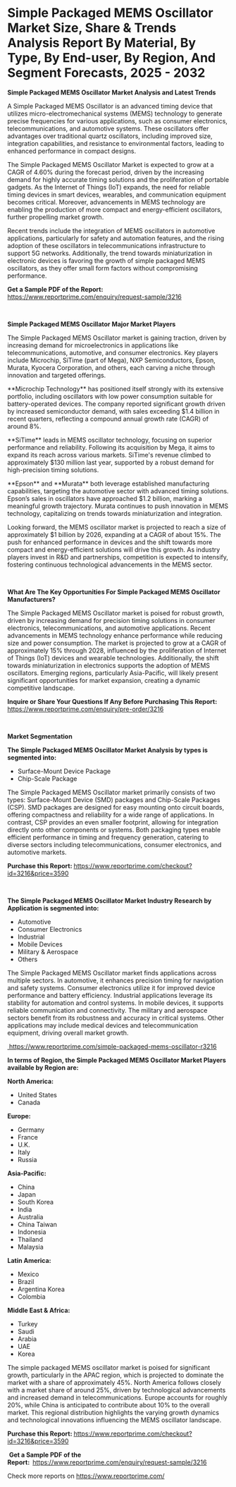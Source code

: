 <p><h1>Simple Packaged MEMS Oscillator Market Size, Share & Trends Analysis Report By Material, By Type, By End-user, By Region, And Segment Forecasts, 2025 - 2032</h1></p><p><strong>Simple Packaged MEMS Oscillator Market Analysis and Latest Trends</strong></p>
<p><p>A Simple Packaged MEMS Oscillator is an advanced timing device that utilizes micro-electromechanical systems (MEMS) technology to generate precise frequencies for various applications, such as consumer electronics, telecommunications, and automotive systems. These oscillators offer advantages over traditional quartz oscillators, including improved size, integration capabilities, and resistance to environmental factors, leading to enhanced performance in compact designs.</p><p>The Simple Packaged MEMS Oscillator Market is expected to grow at a CAGR of 4.60% during the forecast period, driven by the increasing demand for highly accurate timing solutions and the proliferation of portable gadgets. As the Internet of Things (IoT) expands, the need for reliable timing devices in smart devices, wearables, and communication equipment becomes critical. Moreover, advancements in MEMS technology are enabling the production of more compact and energy-efficient oscillators, further propelling market growth.</p><p>Recent trends include the integration of MEMS oscillators in automotive applications, particularly for safety and automation features, and the rising adoption of these oscillators in telecommunications infrastructure to support 5G networks. Additionally, the trend towards miniaturization in electronic devices is favoring the growth of simple packaged MEMS oscillators, as they offer small form factors without compromising performance.</p></p>
<p><strong>Get a Sample PDF of the Report:&nbsp;</strong> <a href="https://www.reportprime.com/enquiry/request-sample/3216?utm_campaign=3529&utm_medium=2&utm_source=Github&utm_content=ia&utm_term=18032025&utm_id=simple-packaged-mems-oscillator">https://www.reportprime.com/enquiry/request-sample/3216</a></p>
<p>&nbsp;</p>
<p><strong>Simple Packaged MEMS Oscillator Major Market Players</strong></p>
<p><p>The Simple Packaged MEMS Oscillator market is gaining traction, driven by increasing demand for microelectronics in applications like telecommunications, automotive, and consumer electronics. Key players include Microchip, SiTime (part of Mega), NXP Semiconductors, Epson, Murata, Kyocera Corporation, and others, each carving a niche through innovation and targeted offerings.</p><p>**Microchip Technology** has positioned itself strongly with its extensive portfolio, including oscillators with low power consumption suitable for battery-operated devices. The company reported significant growth driven by increased semiconductor demand, with sales exceeding $1.4 billion in recent quarters, reflecting a compound annual growth rate (CAGR) of around 8%.</p><p>**SiTime** leads in MEMS oscillator technology, focusing on superior performance and reliability. Following its acquisition by Mega, it aims to expand its reach across various markets. SiTime's revenue climbed to approximately $130 million last year, supported by a robust demand for high-precision timing solutions.</p><p>**Epson** and **Murata** both leverage established manufacturing capabilities, targeting the automotive sector with advanced timing solutions. Epson’s sales in oscillators have approached $1.2 billion, marking a meaningful growth trajectory. Murata continues to push innovation in MEMS technology, capitalizing on trends towards miniaturization and integration.</p><p>Looking forward, the MEMS oscillator market is projected to reach a size of approximately $1 billion by 2026, expanding at a CAGR of about 15%. The push for enhanced performance in devices and the shift towards more compact and energy-efficient solutions will drive this growth. As industry players invest in R&D and partnerships, competition is expected to intensify, fostering continuous technological advancements in the MEMS sector.</p></p>
<p>&nbsp;</p>
<p><strong>What Are The Key Opportunities For Simple Packaged MEMS Oscillator Manufacturers?</strong></p>
<p><p>The Simple Packaged MEMS Oscillator market is poised for robust growth, driven by increasing demand for precision timing solutions in consumer electronics, telecommunications, and automotive applications. Recent advancements in MEMS technology enhance performance while reducing size and power consumption. The market is projected to grow at a CAGR of approximately 15% through 2028, influenced by the proliferation of Internet of Things (IoT) devices and wearable technologies. Additionally, the shift towards miniaturization in electronics supports the adoption of MEMS oscillators. Emerging regions, particularly Asia-Pacific, will likely present significant opportunities for market expansion, creating a dynamic competitive landscape.</p></p>
<p><strong>Inquire or Share Your Questions If Any Before Purchasing This Report:</strong> <a href="https://www.reportprime.com/enquiry/pre-order/3216?utm_campaign=3529&utm_medium=2&utm_source=Github&utm_content=ia&utm_term=18032025&utm_id=simple-packaged-mems-oscillator">https://www.reportprime.com/enquiry/pre-order/3216</a></p>
<p>&nbsp;</p>
<p><strong>Market Segmentation</strong></p>
<p><strong>The Simple Packaged MEMS Oscillator Market Analysis by types is segmented into:</strong></p>
<p><ul><li>Surface-Mount Device Package</li><li>Chip-Scale Package</li></ul></p>
<p><p>The Simple Packaged MEMS Oscillator market primarily consists of two types: Surface-Mount Device (SMD) packages and Chip-Scale Packages (CSP). SMD packages are designed for easy mounting onto circuit boards, offering compactness and reliability for a wide range of applications. In contrast, CSP provides an even smaller footprint, allowing for integration directly onto other components or systems. Both packaging types enable efficient performance in timing and frequency generation, catering to diverse sectors including telecommunications, consumer electronics, and automotive markets.</p></p>
<p><strong>Purchase this Report:&nbsp;</strong><a href="https://www.reportprime.com/checkout?id=3216&price=3590&utm_campaign=3529&utm_medium=2&utm_source=Github&utm_content=ia&utm_term=18032025&utm_id=simple-packaged-mems-oscillator">https://www.reportprime.com/checkout?id=3216&price=3590</a></p>
<p>&nbsp;</p>
<p><strong>The Simple Packaged MEMS Oscillator Market Industry Research by Application is segmented into:</strong></p>
<p><ul><li>Automotive</li><li>Consumer Electronics</li><li>Industrial</li><li>Mobile Devices</li><li>Military & Aerospace</li><li>Others</li></ul></p>
<p><p>The Simple Packaged MEMS Oscillator market finds applications across multiple sectors. In automotive, it enhances precision timing for navigation and safety systems. Consumer electronics utilize it for improved device performance and battery efficiency. Industrial applications leverage its stability for automation and control systems. In mobile devices, it supports reliable communication and connectivity. The military and aerospace sectors benefit from its robustness and accuracy in critical systems. Other applications may include medical devices and telecommunication equipment, driving overall market growth.</p></p>
<p><a href="https://www.reportprime.com/simple-packaged-mems-oscillator-r3216?utm_campaign=3529&utm_medium=2&utm_source=Github&utm_content=ia&utm_term=18032025&utm_id=simple-packaged-mems-oscillator">&nbsp;https://www.reportprime.com/simple-packaged-mems-oscillator-r3216</a></p>
<p><strong>In terms of Region, the Simple Packaged MEMS Oscillator Market Players available by Region are:</strong></p>
<p>
    <p> <strong> North America: </strong>
        <ul>
            <li>United States</li>
            <li>Canada</li>
        </ul>
        </p> 
    <p> <strong> Europe: </strong>
        <ul>
            <li>Germany</li>
            <li>France</li>
            <li>U.K.</li>
            <li>Italy</li>
            <li>Russia</li>
        </ul>
        </p> 
    <p> <strong> Asia-Pacific: </strong>
        <ul>
            <li>China</li>
            <li>Japan</li>
            <li>South Korea</li>
            <li>India</li>
            <li>Australia</li>
            <li>China Taiwan</li>
            <li>Indonesia</li>
            <li>Thailand</li>
            <li>Malaysia</li>
        </ul>
        </p> 
    <p> <strong> Latin America: </strong>
        <ul>
            <li>Mexico</li>
            <li>Brazil</li>
            <li>Argentina Korea</li>
            <li>Colombia</li>
        </ul>
        </p> 
    <p> <strong> Middle East & Africa: </strong>
        <ul>
            <li>Turkey</li>
            <li>Saudi</li>
            <li>Arabia</li>
            <li>UAE</li>
            <li>Korea</li>
        </ul>
    </p>
    </p>
<p><p>The simple packaged MEMS oscillator market is poised for significant growth, particularly in the APAC region, which is projected to dominate the market with a share of approximately 45%. North America follows closely with a market share of around 25%, driven by technological advancements and increased demand in telecommunications. Europe accounts for roughly 20%, while China is anticipated to contribute about 10% to the overall market. This regional distribution highlights the varying growth dynamics and technological innovations influencing the MEMS oscillator landscape.</p></p>
<p><strong>Purchase this Report: </strong><a href="https://www.reportprime.com/checkout?id=3216&price=3590&utm_campaign=3529&utm_medium=2&utm_source=Github&utm_content=ia&utm_term=18032025&utm_id=simple-packaged-mems-oscillator">https://www.reportprime.com/checkout?id=3216&price=3590</a></p>
<p>&nbsp;<strong>Get a Sample PDF of the Report:&nbsp;&nbsp;</strong><a href="https://www.reportprime.com/enquiry/request-sample/3216?utm_campaign=3529&utm_medium=2&utm_source=Github&utm_content=ia&utm_term=18032025&utm_id=simple-packaged-mems-oscillator">https://www.reportprime.com/enquiry/request-sample/3216</a></p>
<p><strong></strong></p>
<p>Check more reports on <a href="https://www.reportprime.com/?utm_campaign=3529&utm_medium=2&utm_source=Github&utm_content=ia&utm_term=18032025&utm_id=simple-packaged-mems-oscillator">https://www.reportprime.com/</a></p>